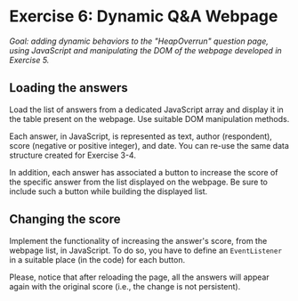 # Exercise 6: Dynamic Q&A Webpage
_Goal: adding dynamic behaviors to the "HeapOverrun" question page, using JavaScript and manipulating the DOM of the webpage developed in Exercise 5._

## Loading the answers
Load the list of answers from a dedicated JavaScript array and display it in the table present on the webpage. Use suitable DOM manipulation methods.

Each answer, in JavaScript, is represented as text, author (respondent), score (negative or positive integer), and date. You can re-use the same data structure created for Exercise 3-4.

In addition, each answer has associated a button to increase the score of the specific answer from the list displayed on the webpage. Be sure to include such a button while building the displayed list.

## Changing the score
Implement the functionality of increasing the answer's score, from the webpage list, in JavaScript. To do so, you have to define an `EventListener` in a suitable place (in the code) for each button.

Please, notice that after reloading the page, all the answers will appear again with the original score (i.e., the change is not persistent).